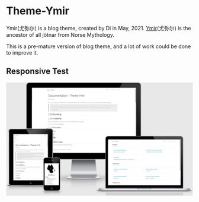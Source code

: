 # Theme-Ymir

Ymir(尤弥尔) is a blog theme, created by Di in May, 2021. [Ymir](https://en.wikipedia.org/wiki/Ymir)(尤弥尔) is the ancestor of all jötnar from Norse Mythology. 

This is a pre-mature version of blog theme, and a lot of work could be done to improve it.



## Responsive Test 

![responsive](./images/responsive.png)